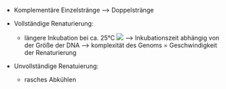 - Komplementäre Einzelstränge --> Doppelstränge 

- Vollständige Renaturierung:
	- längere Inkubation bei ca. 25°C	![](Pasted%20image%2020231204104339.png)
	--> Inkubationszeit abhängig von der Größe der DNA 
		--> komplexität des Genoms = Geschwindigkeit der Renaturierung
- Unvollständige Renatuierung:
	- rasches Abkühlen 

